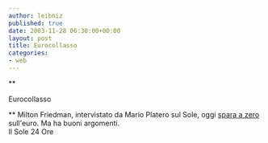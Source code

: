 ```yaml
---
author: leibniz
published: true
date: 2003-11-28 06:30:00+00:00
layout: post
title: Eurocollasso
categories:
- web
---
```


 **

Eurocollasso   


** Milton Friedman, intervistato da Mario Platero sul Sole, oggi  [ spara a zero ](http://www.ilsole24ore.com/quotidiano/)sull'euro. Ma ha buoni argomenti.   
Il Sole 24 Ore
